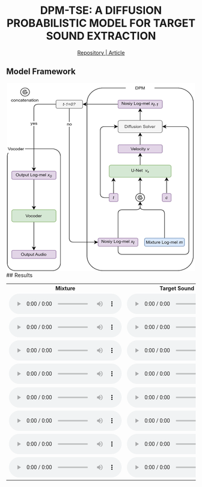 <center>

# DPM-TSE: A DIFFUSION PROBABILISTIC MODEL FOR TARGET SOUND EXTRACTION

[Repository | Article]()

<!--
Jiarui Hai, Helin Wang, Dongchao Yang, Karan Thakkar, Najim Dehak, Mounya Elhilali -->



<!-- ### Abstract

Common target sound extraction (TSE) approaches primarily relied on discriminative approaches in order to separate the target sound while minimizing interference from the unwanted sources, with varying success in separating the target from the background. This study introduces DPM-TSE, a first generative method based on diffusion probabilistic modeling (DPM) for target sound extraction, to achieve both cleaner target renderings as well as improved separability from unwanted sounds. The technique also tackles common background noise issues with DPM by introducing a correction method for noise schedules and sample steps. This approach is evaluated using both objective and subjective quality metrics on the FSD Kaggle 2018 dataset. The results show that DPM-TSE has a significant improvement in perceived quality in terms of target extraction and purity. -->

</center>

## Model Framework

<div style="text-align:center;">
  <img src="./media/figures/model.jpeg" alt="Image Description" width="500" height="500" />
</div>
## Results

<div style="overflow-x: auto;">
<table>
  <tr>
    <th>Mixture</th>
    <th>Target Sound (GT)</th>
    <th>DPM-TSE (Ours)</th>
    <th>TSENET</th>
    <th>WaveFormer</th>
  </tr>
  <tr>
    <td><audio controls><source src="./media/mixture/Applause_test_1082.wav" type="audio/wav"></audio></td>
    <td><audio controls><source src="./media/gt/Applause_test_1082.wav" type="audio/wav"></audio></td>
    <td><audio controls><source src="./media/dpm/Applause_test_1082.wav" type="audio/wav"></audio></td>
    <td><audio controls><source src="./media/tsenet/Applause_test_1082.wav" type="audio/wav"></audio></td>
    <td><audio controls><source src="./media/waveformer/Applause_test_1082.wav" type="audio/wav"></audio></td>
  </tr>
  <tr>
    <td><audio controls><source src="./media/mixture/Bark_test_625.wav" type="audio/wav"></audio></td>
    <td><audio controls><source src="./media/gt/Bark_test_625.wav" type="audio/wav"></audio></td>
    <td><audio controls><source src="./media/dpm/Bark_test_625.wav" type="audio/wav"></audio></td>
    <td><audio controls><source src="./media/tsenet/Bark_test_625.wav" type="audio/wav"></audio></td>
    <td><audio controls><source src="./media/waveformer/Bark_test_625.wav" type="audio/wav"></audio></td>
  </tr>
  <tr>
    <td><audio controls><source src="./media/mixture/Harmonica_test_1423.wav" type="audio/wav"></audio></td>
    <td><audio controls><source src="./media/gt/Harmonica_test_1423.wav" type="audio/wav"></audio></td>
    <td><audio controls><source src="./media/dpm/Harmonica_test_1423.wav" type="audio/wav"></audio></td>
    <td><audio controls><source src="./media/tsenet/Harmonica_test_1423.wav" type="audio/wav"></audio></td>
    <td><audio controls><source src="./media/waveformer/Harmonica_test_1423.wav" type="audio/wav"></audio></td>
  </tr>
  <tr>
    <td><audio controls><source src="./media/mixture/Meow_test_4.wav" type="audio/wav"></audio></td>
    <td><audio controls><source src="./media/gt/Meow_test_4.wav" type="audio/wav"></audio></td>
    <td><audio controls><source src="./media/dpm/Meow_test_4.wav" type="audio/wav"></audio></td>
    <td><audio controls><source src="./media/tsenet/Meow_test_4.wav" type="audio/wav"></audio></td>
    <td><audio controls><source src="./media/waveformer/Meow_test_4.wav" type="audio/wav"></audio></td>
  </tr>
  <tr>
    <td><audio controls><source src="./media/mixture/Shatter_test_924.wav" type="audio/wav"></audio></td>
    <td><audio controls><source src="./media/gt/Shatter_test_924.wav" type="audio/wav"></audio></td>
    <td><audio controls><source src="./media/dpm/Shatter_test_924.wav" type="audio/wav"></audio></td>
    <td><audio controls><source src="./media/tsenet/Shatter_test_924.wav" type="audio/wav"></audio></td>
    <td><audio controls><source src="./media/waveformer/Shatter_test_924.wav" type="audio/wav"></audio></td>
  </tr>
  <tr>
    <td><audio controls><source src="./media/mixture/Snare_drum_test_844.wav" type="audio/wav"></audio></td>
    <td><audio controls><source src="./media/gt/Snare_drum_test_844.wav" type="audio/wav"></audio></td>
    <td><audio controls><source src="./media/dpm/Snare_drum_test_844.wav" type="audio/wav"></audio></td>
    <td><audio controls><source src="./media/tsenet/Snare_drum_test_844.wav" type="audio/wav"></audio></td>
    <td><audio controls><source src="./media/waveformer/Snare_drum_test_844.wav" type="audio/wav"></audio></td>
  </tr>
  <tr>
    <td><audio controls><source src="./media/mixture/Squeak_test_797.wav" type="audio/wav"></audio></td>
    <td><audio controls><source src="./media/gt/Squeak_test_797.wav" type="audio/wav"></audio></td>
    <td><audio controls><source src="./media/dpm/Squeak_test_797.wav" type="audio/wav"></audio></td>
    <td><audio controls><source src="./media/tsenet/Squeak_test_797.wav" type="audio/wav"></audio></td>
    <td><audio controls><source src="./media/waveformer/Squeak_test_797.wav" type="audio/wav"></audio></td>
  </tr>
  <tr>
    <td><audio controls><source src="./media/mixture/Writing_test_1374.wav" type="audio/wav"></audio></td>
    <td><audio controls><source src="./media/gt/Writing_test_1374.wav" type="audio/wav"></audio></td>
    <td><audio controls><source src="./media/dpm/Writing_test_1374.wav" type="audio/wav"></audio></td>
    <td><audio controls><source src="./media/tsenet/Writing_test_1374.wav" type="audio/wav"></audio></td>
    <td><audio controls><source src="./media/waveformer/Writing_test_1374.wav" type="audio/wav"></audio></td>
  </tr>
  <!-- Repeat the above rows for additional audio samples -->
</table>
</div>


